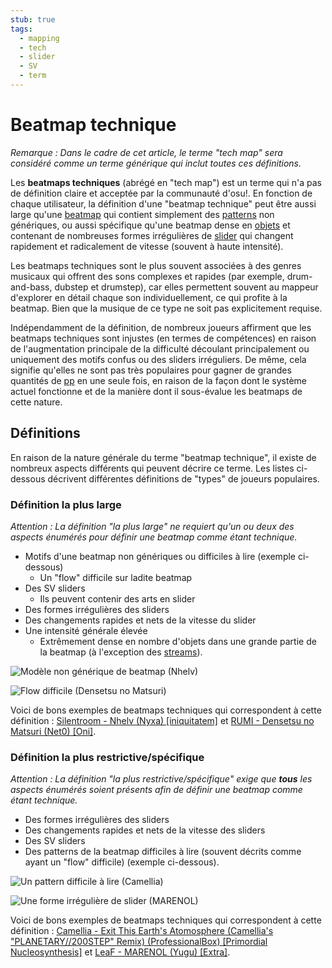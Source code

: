 ```yaml
---
stub: true
tags:
  - mapping
  - tech
  - slider
  - SV
  - term
---
```


# Beatmap technique

*Remarque : Dans le cadre de cet article, le terme "tech map" sera considéré comme un terme générique qui inclut toutes ces définitions.*

Les **beatmaps techniques** (abrégé en "tech map") est un terme qui n'a pas de définition claire et acceptée par la communauté d'osu!. En fonction de chaque utilisateur, la définition d'une "beatmap technique" peut être aussi large qu'une [beatmap](/wiki/Beatmap) qui contient simplement des [patterns](/wiki/Beatmap/Pattern) non génériques, ou aussi spécifique qu'une beatmap dense en [objets](/wiki/Hit_object) et contenant de nombreuses formes irrégulières de [slider](/wiki/Hit_object/Slider) qui changent rapidement et radicalement de vitesse (souvent à haute intensité).

Les beatmaps techniques sont le plus souvent associées à des genres musicaux qui offrent des sons complexes et rapides (par exemple, drum-and-bass, dubstep et drumstep), car elles permettent souvent au mappeur d'explorer en détail chaque son individuellement, ce qui profite à la beatmap. Bien que la musique de ce type ne soit pas explicitement requise.

Indépendamment de la définition, de nombreux joueurs affirment que les beatmaps techniques sont injustes (en termes de compétences) en raison de l'augmentation principale de la difficulté découlant principalement ou uniquement des motifs confus ou des sliders irréguliers. De même, cela signifie qu'elles ne sont pas très populaires pour gagner de grandes quantités de [pp](/wiki/Performance_Points) en une seule fois, en raison de la façon dont le système actuel fonctionne et de la manière dont il sous-évalue les beatmaps de cette nature.

## Définitions

En raison de la nature générale du terme "beatmap technique", il existe de nombreux aspects différents qui peuvent décrire ce terme. Les listes ci-dessous décrivent différentes définitions de "types" de joueurs populaires.

### Définition la plus large

*Attention : La définition "la plus large" ne requiert qu'un ou deux des aspects énumérés pour définir une beatmap comme étant technique.*

- Motifs d'une beatmap non génériques ou difficiles à lire (exemple ci-dessous)
  - Un "flow" difficile sur ladite beatmap
- Des SV sliders
  - Ils peuvent contenir des arts en slider
- Des formes irrégulières des sliders
- Des changements rapides et nets de la vitesse du slider
- Une intensité générale élevée
  - Extrêmement dense en nombre d'objets dans une grande partie de la beatmap (à l'exception des [streams](/wiki/Beatmap/Pattern/Stream)).

![Modèle non générique de beatmap (Nhelv)](img/nongeneric_beatmap_pattern.jpg "Modèle non générique de beatmap")

![Flow difficile (Densetsu no Matsuri)](img/beatmap_hard_flow.jpg "Modèle de beatmap avec un flow difficile")

Voici de bons exemples de beatmaps techniques qui correspondent à cette définition : [Silentroom - Nhelv (Nyxa) \[iniquitatem\]](https://osu.ppy.sh/beatmapsets/917915#osu/2009432) et [RUMI - Densetsu no Matsuri (Net0) \[Oni\]](https://osu.ppy.sh/beatmapsets/781683#osu/1641637).

### Définition la plus restrictive/spécifique

*Attention : La définition "la plus restrictive/spécifique" exige que **tous** les aspects énumérés soient présents afin de définir une beatmap comme étant technique.*

- Des formes irrégulières des sliders
- Des changements rapides et nets de la vitesse des sliders
- Des SV sliders
- Des patterns de la beatmap difficiles à lire (souvent décrits comme ayant un "flow" difficile) (exemple ci-dessous).

![Un pattern difficile à lire (Camellia)](img/difficult_to_read_beatmap.jpg "Un pattern difficile à lire")

![Une forme irrégulière de slider (MARENOL)](img/irregular_slider.jpg "Une forme irrégulière de slider (SV slider)")

Voici de bons exemples de beatmaps techniques qui correspondent à cette définition : [Camellia - Exit This Earth's Atomosphere (Camellia's "PLANETARY//200STEP" Remix) (ProfessionalBox) \[Primordial Nucleosynthesis\]](https://osu.ppy.sh/beatmapsets/855677#osu/1787848) et [LeaF - MARENOL (Yugu) \[Extra\]](https://osu.ppy.sh/beatmapsets/1136149#osu/2404722).
